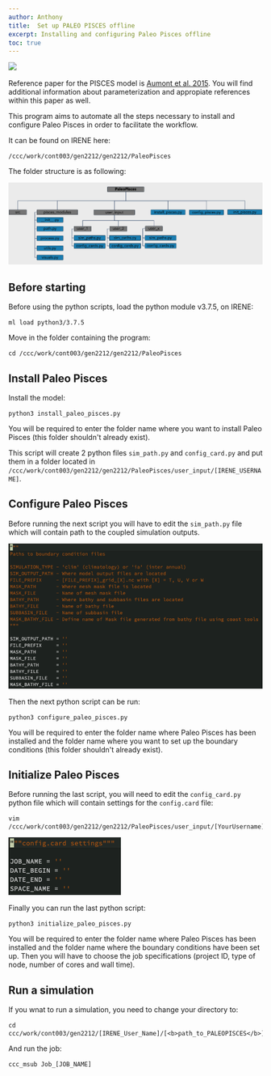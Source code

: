 ```yaml
---
author: Anthony
title:  Set up PALEO PISCES offline
excerpt: Installing and configuring Paleo Pisces offline
toc: true
---
```


[![](https://img.shields.io/static/v1?label=Code&message=here&color=lightgrey&style=flat-square&logo=github)](https://github.com/Paleoclim-CNRS/PaleoPisces)

Reference paper for the PISCES model is [Aumont et al. 2015](https://gmd.copernicus.org/articles/13/3011/2020/gmd-13-3011-2020.html). You will find additional information about parameterization and appropiate references within this paper as well.

This program aims to automate all the steps necessary to install and configure Paleo Pisces in order to facilitate the workflow.

It can be found on IRENE here:
```
/ccc/work/cont003/gen2212/gen2212/PaleoPisces
```

The folder structure is as following: 

![Folder Structure](/assets/images/Folder_paleo_pisces.png)

## Before starting

Before using the python scripts, load the python module v3.7.5, on IRENE:
```
ml load python3/3.7.5
```

Move in the folder containing the program:
```
cd /ccc/work/cont003/gen2212/gen2212/PaleoPisces
```

## Install Paleo Pisces

Install the model:
```
python3 install_paleo_pisces.py
```
You will be required to enter the folder name where you want to install Paleo Pisces (this folder shouldn't already exist).


This script will create 2 python files `sim_path.py` and `config_card.py` and put them in a folder located in `/ccc/work/cont003/gen2212/gen2212/PaleoPisces/user_input/[IRENE_USERNAME]`.


## Configure Paleo Pisces

Before running the next script you will have to edit the `sim_path.py` file which will contain path to the coupled simulation outputs.

![Sim path](/assets/images/sim_path.png)

Then the next python script can be run:
```
python3 configure_paleo_pisces.py
```
You will be required to enter the folder name where Paleo Pisces has been installed and the folder name where you want to set up the boundary conditions (this folder shouldn't already exist).


## Initialize Paleo Pisces

Before running the last script, you will need to edit the `config_card.py` python file which will contain settings for the `config.card` file:
```
vim /ccc/work/cont003/gen2212/gen2212/PaleoPisces/user_input/[YourUsername]/config_card.py
```
![Config card](/assets/images/config_card.png)

Finally you can run the last python script:
```
python3 initialize_paleo_pisces.py
```
You will be required to enter the folder name where Paleo Pisces has been installed and the folder name where the boundary conditions have been set up. Then you will have to choose the job specifications (project ID, type of node, number of cores and wall time).


## Run a simulation

If you wnat to run a simulation, you need to change your directory to:

```
cd ccc/work/cont003/gen2212/[IRENE_User_Name]/[<b>path_to_PALEOPISCES</b>]/modipsl/config/NEMO_v6/[JOB_NAME]
```

And run the job:
```
ccc_msub Job_[JOB_NAME]
```
